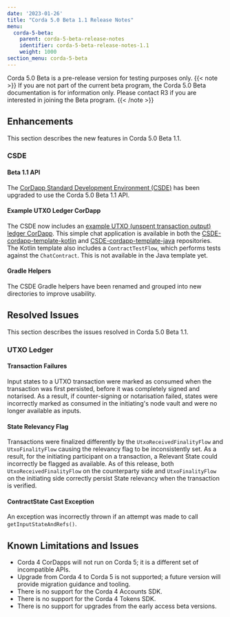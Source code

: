 ```yaml
---
date: '2023-01-26'
title: "Corda 5.0 Beta 1.1 Release Notes"
menu:
  corda-5-beta:
    parent: corda-5-beta-release-notes
    identifier: corda-5-beta-release-notes-1.1
    weight: 1000
section_menu: corda-5-beta
---
```


Corda 5.0 Beta is a pre-release version for testing purposes only.
{{< note >}}
If you are not part of the current beta program, the Corda 5.0 Beta documentation is for information only.
Please contact R3 if you are interested in joining the Beta program.
{{< /note >}}

## Enhancements

This section describes the new features in Corda 5.0 Beta 1.1.

### CSDE 

#### Beta 1.1 API

The [CorDapp Standard Development Environment (CSDE)](../developing/getting-started/cordapp-standard-development-environment/csde.md) has been upgraded to use the Corda 5.0 Beta 1.1 API. 

#### Example UTXO Ledger CorDapp

The CSDE now includes an [example  UTXO (unspent transaction output) ledger CorDapp](../developing/getting-started/utxo-ledger-example-cordapp/uxto-ledger-example-cordapp.md). This simple chat application is available in both the [CSDE-cordapp-template-kotlin](https://github.com/corda/CSDE-cordapp-template-kotlin) and [CSDE-cordapp-template-java](https://github.com/corda/CSDE-cordapp-template-java) repositories. The Kotlin template also includes a `ContractTestFlow`, which performs tests against the `ChatContract`. This is not available in the Java template yet.

#### Gradle Helpers

The CSDE Gradle helpers have been renamed and grouped into new directories to improve usability.

## Resolved Issues

This section describes the issues resolved in Corda 5.0 Beta 1.1.

### UTXO Ledger

#### Transaction Failures
Input states to a UTXO transaction were marked as consumed when the transaction was first persisted, before it was completely signed and notarised. 
As a result, if counter-signing or notarisation failed, states were incorrectly marked as consumed in the initiating's node vault and were no longer available as inputs.

#### State Relevancy Flag

Transactions were finalized differently by the `UtxoReceivedFinalityFlow` and `UtxoFinalityFlow` causing the relevancy flag to be inconsistently set. 
As a result, for the initiating participant on a transaction, a Relevant State could incorrectly be flagged as available.
As of this release, both `UtxoReceivedFinalityFlow` on the counterparty side and `UtxoFinalityFlow` on the initiating side correctly persist State relevancy when the transaction is verified. 

#### ContractState Cast Exception

An exception was incorrectly thrown if an attempt was made to call `getInputStateAndRefs()`.

## Known Limitations and Issues

* Corda 4 CorDapps will not run on Corda 5; it is a different set of incompatible APIs.
* Upgrade from Corda 4 to Corda 5 is not supported; a future version will provide migration guidance and tooling.
* There is no support for the Corda 4 Accounts SDK.
* There is no support for the Corda 4 Tokens SDK.
* There is no support for upgrades from the early access beta versions.
